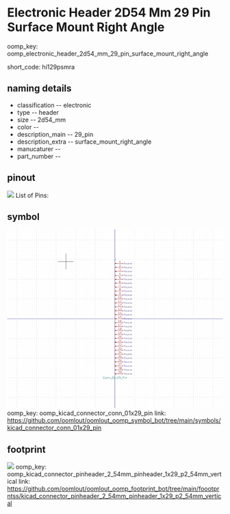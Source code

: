 # Electronic Header 2D54 Mm 29 Pin Surface Mount Right Angle
oomp_key: oomp_electronic_header_2d54_mm_29_pin_surface_mount_right_angle  

short_code: hi129psmra
## naming details
* classification -- electronic
* type -- header
* size -- 2d54_mm
* color -- 
* description_main -- 29_pin
* description_extra -- surface_mount_right_angle
* manucaturer -- 
* part_number -- 
## pinout
![](working_pinout_600.png)
List of Pins:

## symbol

![](symbol/0/working/working_600.png)
oomp_key: oomp_kicad_connector_conn_01x29_pin
link: https://github.com/oomlout/oomlout_oomp_symbol_bot/tree/main/symbols/kicad_connector_conn_01x29_pin


## footprint

![](footprint/0/working/working_600.png)
oomp_key: oomp_kicad_connector_pinheader_2_54mm_pinheader_1x29_p2_54mm_vertical
link: https://github.com/oomlout/oomlout_oomp_footprint_bot/tree/main/foootprntss/kicad_connector_pinheader_2_54mm_pinheader_1x29_p2_54mm_vertical
